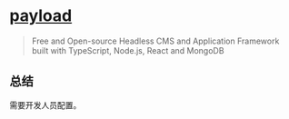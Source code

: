 # [payload](https://github.com/payloadcms/payload)

> Free and Open-source Headless CMS and Application Framework built with TypeScript, Node.js, React and MongoDB

## 总结

需要开发人员配置。
